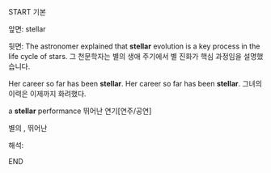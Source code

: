 START
기본

앞면:
stellar


뒷면:
The astronomer explained that **stellar** evolution is a key process in the life cycle of stars.
그 천문학자는 별의 생애 주기에서 별 진화가 핵심 과정임을 설명했습니다.

Her career so far has been **stellar**. Her career so far has been **stellar**. 
그녀의 이력은 이제까지 화려했다.

a **stellar** performance
뛰어난 연기[연주/공연]

별의 , 뛰어난

해석:

<!--ID: 1739331516306-->
END